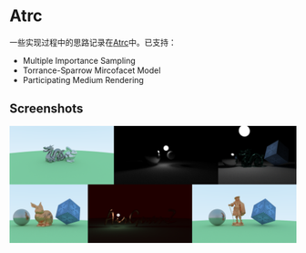 # Atrc

一些实现过程中的思路记录在[Atrc](https://airguanz.github.io/all.html?tag=Atrc)中。已支持：

* Multiple Importance Sampling
* Torrance-Sparrow Mircofacet Model
* Participating Medium Rendering

## Screenshots

![SS0](./Gallery/show-time.png)
